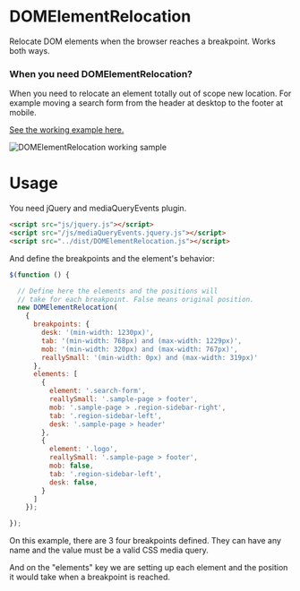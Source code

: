 # DOMElementRelocation

Relocate DOM elements when the browser reaches a breakpoint.
Works both ways.

### When you need DOMElementRelocation?
When you need to relocate an element totally out of scope new location. For example moving a search form from the header at desktop to the footer at mobile.

[See the working example here.](https://frontid.github.io/DOMElementRelocation/)

![DOMElementRelocation working sample](https://github.com/frontid/DOMElementRelocation/blob/gh-pages/img/sample.gif "Sample")

# Usage

You need jQuery and mediaQueryEvents plugin.
 
```html
<script src="js/jquery.js"></script>
<script src="/js/mediaQueryEvents.jquery.js"></script>
<script src="../dist/DOMElementRelocation.js"></script>
```

And define the breakpoints and the element's behavior:

```javascript
$(function () {

  // Define here the elements and the positions will
  // take for each breakpoint. False means original position.
  new DOMElementRelocation(
    {
      breakpoints: {
        desk: '(min-width: 1230px)',
        tab: '(min-width: 768px) and (max-width: 1229px)',
        mob: '(min-width: 320px) and (max-width: 767px)',
        reallySmall: '(min-width: 0px) and (max-width: 319px)'
      },
      elements: [
        {
          element: '.search-form',
          reallySmall: '.sample-page > footer',
          mob: '.sample-page > .region-sidebar-right',
          tab: '.region-sidebar-left',
          desk: '.sample-page > header'
        },
        {
          element: '.logo',
          reallySmall: '.sample-page > footer',
          mob: false,
          tab: '.region-sidebar-left',
          desk: false,
        }
      ]
    });

});
```
On this example, there are 3 four breakpoints defined. They can have any name and the value must be a valid CSS media query.

And on the "elements" key we are setting up each element and the position it would take when a breakpoint is reached.